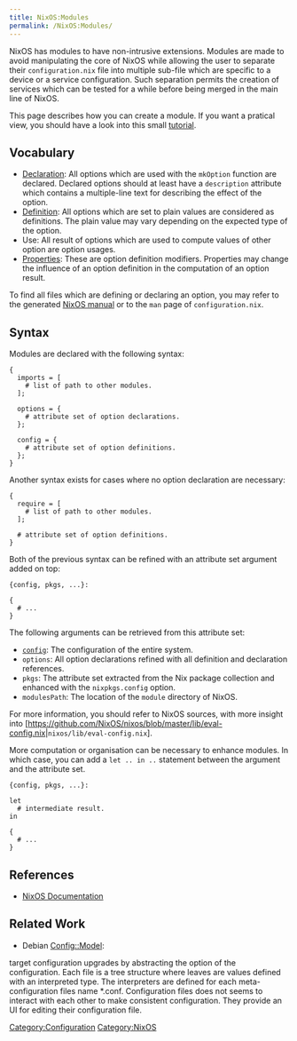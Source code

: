 ```yaml
---
title: NixOS:Modules
permalink: /NixOS:Modules/
---
```


NixOS has modules to have non-intrusive extensions. Modules are made to avoid manipulating the core of NixOS while allowing the user to separate their `configuration.nix` file into multiple sub-file which are specific to a device or a service configuration. Such separation permits the creation of services which can be tested for a while before being merged in the main line of NixOS.

This page describes how you can create a module. If you want a pratical view, you should have a look into this small [tutorial](/NixOS:extend_NixOS "wikilink").

Vocabulary
----------

-   [Declaration](/NixOS:Declaration "wikilink"): All options which are used with the `mkOption` function are declared. Declared options should at least have a `description` attribute which contains a multiple-line text for describing the effect of the option.
-   [Definition](/NixOS:Definition "wikilink"): All options which are set to plain values are considered as definitions. The plain value may vary depending on the expected type of the option.
-   Use: All result of options which are used to compute values of other option are option usages.
-   [Properties](/NixOS:Properties "wikilink"): These are option definition modifiers. Properties may change the influence of an option definition in the computation of an option result.

To find all files which are defining or declaring an option, you may refer to the generated [NixOS manual](http://nixos.org/nixos/manual) or to the `man` page of `configuration.nix`.

Syntax
------

Modules are declared with the following syntax:

    {
      imports = [
        # list of path to other modules.
      ];

      options = {
        # attribute set of option declarations.
      };

      config = {
        # attribute set of option definitions.
      };
    }

Another syntax exists for cases where no option declaration are necessary:

    {
      require = [
        # list of path to other modules.
      ];

      # attribute set of option definitions.
    }

Both of the previous syntax can be refined with an attribute set argument added on top:

    {config, pkgs, ...}:

    {
      # ...
    }

The following arguments can be retrieved from this attribute set:

-   [`config`](/NixOS:config_argument "wikilink"): The configuration of the entire system.
-   `options`: All option declarations refined with all definition and declaration references.
-   `pkgs`: The attribute set extracted from the Nix package collection and enhanced with the `nixpkgs.config` option.
-   `modulesPath`: The location of the `module` directory of NixOS.

For more information, you should refer to NixOS sources, with more insight into \[<https://github.com/NixOS/nixos/blob/master/lib/eval-config.nix>|`nixos/lib/eval-config.nix`\].

More computation or organisation can be necessary to enhance modules. In which case, you can add a `let .. in ..` statement between the argument and the attribute set.

    {config, pkgs, ...}:

    let
      # intermediate result.
    in

    {
      # ...
    }

References
----------

-   [NixOS Documentation](http://nixos.org/nixos/docs.html)

Related Work
------------

-   Debian [Config::Model](http://wiki.debian.org/PackageConfigUpgrade):

target configuration upgrades by abstracting the option of the configuration. Each file is a tree structure where leaves are values defined with an interpreted type. The interpreters are defined for each meta-configuration files name \*.conf. Configuration files does not seems to interact with each other to make consistent configuration. They provide an UI for editing their configuration file.

[Category:Configuration](/Category:Configuration "wikilink") [Category:NixOS](/Category:NixOS "wikilink")